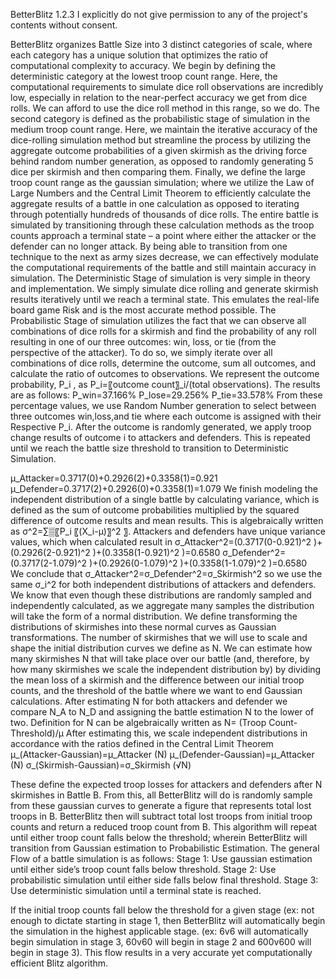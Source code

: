 BetterBlitz 1.2.3 I explicitly do not give permission to any of the project's contents without consent.


BetterBlitz organizes Battle Size into 3 distinct categories of scale, where each category has a unique solution that optimizes the ratio of computational complexity to accuracy. We begin by defining the deterministic category at the lowest troop count range. Here, the computational requirements to simulate dice roll observations are incredibly low, especially in relation to the near-perfect accuracy we get from dice rolls. We can afford to use the dice roll method in this range, so we do. The second category is defined as the probabilistic stage of simulation in the medium troop count range. Here, we maintain the iterative accuracy of the dice-rolling simulation method but streamline the process by utilizing the aggregate outcome probabilities of a given skirmish as the driving force behind random number generation, as opposed to randomly generating 5 dice per skirmish and then comparing them. Finally, we define the large troop count range as the gaussian simulation; where we utilize the Law of Large Numbers and the Central Limit Theorem to efficiently calculate the aggregate results of a battle in one calculation as opposed to iterating through potentially hundreds of thousands of dice rolls. 
	The entire battle is simulated by transitioning through these calculation methods as the troop counts approach a terminal state – a point where either the attacker or the defender can no longer attack. By being able to transition from one technique to the next as army sizes decrease, we can effectively modulate the computational requirements of the battle and still maintain accuracy in simulation. 
	The Deterministic Stage of simulation is very simple in theory and implementation. We simply simulate dice rolling and generate skirmish results iteratively until we reach a terminal state. This emulates the real-life board game Risk and is the most accurate method possible. 
	The Probabilistic Stage of simulation utilizes the fact that we can observe all combinations of dice rolls for a skirmish and find the probability of any roll resulting in one of our three outcomes: win, loss, or tie (from the perspective of the attacker). To do so, we simply iterate over all combinations of dice rolls, determine the outcome, sum all outcomes, and calculate the ratio of outcomes to observations. We represent the outcome probability, P_i  , as P_i=〖outcome count〗_i/(total observations). The results are as follows:
P_win=37.166%
P_lose=29.256%
P_tie=33.578%
From these percentage values, we use Random Number generation to select between three outcomes win,loss,and tie where each outcome is assigned with their Respective P_i. After the outcome is randomly generated, we apply troop change results of outcome i to attackers and defenders. This is repeated until we reach the battle size threshold to transition to Deterministic Simulation. 

μ_Attacker=0.3717(0)+0.2926(2)+0.3358(1)=0.921
μ_Defender=0.3717(2)+0.2926(0)+0.3358(1)=1.079
We finish modeling the independent distribution of a single battle by calculating variance, which is defined as the sum of outcome probabilities multiplied by the squared difference of outcome results and mean results. This is algebraically written as σ^2=∑▒〖P_i 〖(X_i-μ)〗^2 〗. Attackers and defenders have unique variance values, which when calculated result in 
σ_Attacker^2=(0.3717(0-0.921)^2 )+(0.2926(2-0.921)^2 )+(0.3358(1-0.921)^2 )=0.6580 
σ_Defender^2=(0.3717(2-1.079)^2 )+(0.2926(0-1.079)^2 )+(0.3358(1-1.079)^2 )=0.6580  
We conclude that σ_Attacker^2=σ_Defender^2=σ_Skirmish^2 so we use the same σ_i^2 for both independent distributions of attackers and defenders. 
	We know that even though these distributions are randomly sampled and independently calculated, as we aggregate many samples the distribution will take the form of a normal distribution. We define transforming the distributions of skirmishes into these normal curves as Gaussian transformations. The number of skirmishes that we will use to scale and shape the initial distribution curves we define as N. We can estimate how many skirmishes N that will take place over our battle (and, therefore, by how many skirmishes we scale the independent distribution by) by dividing the mean loss of a skirmish and the difference between our initial troop counts, and the threshold of the battle where we want to end Gaussian calculations. After estimating N for both attackers and defender we compare N_A to N_D and assigning the battle estimation N to the lower of two. Definition for N can be algebraically written as 
N=  (Troop Count-Threshold)/μ
After estimating this, we scale independent distributions in accordance with the ratios defined in the Central Limit Theorem
μ_(Attacker-Gaussian)=μ_Attacker (N)
μ_(Defender-Gaussian)=μ_Attacker (N)
σ_(Skirmish-Gaussian)=σ_Skirmish (√N)

These define the expected troop losses for attackers and defenders after N skirmishes in Battle B. From this, all BetterBlitz will do is randomly sample from these gaussian curves to generate a figure that represents total lost troops in B. BetterBlitz then will subtract total lost troops from initial troop counts and return a reduced troop count from B. This algorithm will repeat until either troop count falls below the threshold; wherein BetterBlitz will transition from Gaussian estimation to Probabilistic Estimation. 
The general Flow of a battle simulation is as follows:
Stage 1: Use gaussian estimation until either side’s troop count falls below threshold.
Stage 2: Use probabilistic simulation until either side falls below final threshold.
Stage 3: Use deterministic simulation until a terminal state is reached. 

 If the initial troop counts fall below the threshold for a given stage (ex: not enough to dictate starting in stage 1, then BetterBlitz will automatically begin the simulation in the highest applicable stage. (ex: 6v6 will automatically begin simulation in stage 3, 60v60 will begin in stage 2 and 600v600 will begin in stage 3).
This flow results in a very accurate yet computationally efficient Blitz algorithm. 
